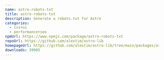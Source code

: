 ```yaml
---
name: astro-robots-txt
title: astro-robots-txt
description: Generate a robots.txt for Astro
categories:
  - css+ui
  - performance+seo
npmUrl: https://www.npmjs.com/package/astro-robots-txt
repoUrl: https://github.com/alextim/astro-lib
homepageUrl: https://github.com/alextim/astro-lib/tree/main/packages/astro-robots-txt#readme
downloads: 39905
---
```


